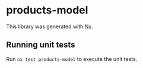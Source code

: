 # products-model

This library was generated with [Nx](https://nx.dev).

## Running unit tests

Run `nx test products-model` to execute the unit tests.
